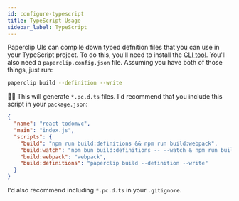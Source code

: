 ```yaml
---
id: configure-typescript
title: TypeScript Usage
sidebar_label: TypeScript
---
```


Paperclip UIs can compile down typed defnition files that you can use in your TypeScript project. To do this, you'll need to install the [CLI tool](usage-cli.md). You'll also need a `paperclip.config.json` file.  Assuming you have both of those things, just run:

```sh
paperclip build --definition --write
```

☝🏻 This will generate `*.pc.d.ts` files. I'd recommend that you include this script in your `package.json`:

```json
{
  "name": "react-todomvc",
  "main": "index.js",
  "scripts": {
    "build": "npm run build:definitions && npm run build:webpack",
    "build:watch": "npm bun build:definitions -- --watch & npm run build:webpack -- --watch",
    "build:webpack": "webpack",
    "build:definitions": "paperclip build --definition --write"
  }
}
```

I'd also recommend including `*.pc.d.ts` in your `.gitignore`. 